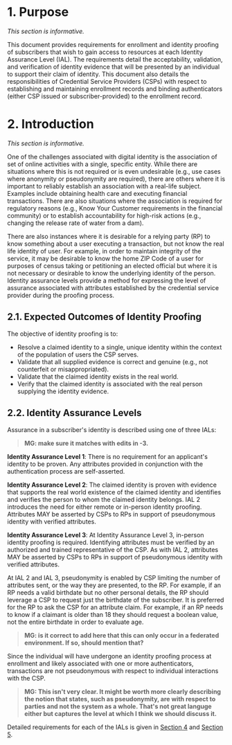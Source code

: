 <a name="sec1"></a>

<div class="breaker"></div>

# 1. <a name="purpose"></a> Purpose

_This section is informative._

This document provides requirements for enrollment and identity proofing of subscribers that wish to gain access to resources at each Identity Assurance Level (IAL).  The requirements detail the acceptability, validation, and verification of identity evidence that will be presented by an individual to support their claim of identity. This document also details the responsibilities of Credential Service Providers (CSPs) with respect to establishing and maintaining enrollment records and binding authenticators (either CSP issued or subscriber-provided) to the enrollment record. 

<a name="sec2"></a>

# 2. <a name="intro"></a> Introduction

_This section is informative._

One of the challenges associated with digital identity is the association of set of online activities with a single, specific entity. While there are situations where this is not required or is even undesirable (e.g., use cases where anonymity or pseudonymity are required), there are others where it is important to reliably establish an association with a real-life subject. Examples include obtaining health care and executing financial transactions. There are also situations where the association is required for regulatory reasons (e.g., Know Your Customer requirements in the financial community) or to establish accountability for high-risk actions (e.g., changing the release rate of water from a dam).

There are also instances where it is desirable for a relying party (RP) to know something about a user executing a transaction, but not know the real life identity of user.  For example, in order to maintain integrity of the service, it may be desirable to know the home ZIP Code of a user for purposes of census taking or petitioning an elected official but where it is not necessary or desirable to know the underlying identity of the person. Identity assurance levels provide a method for expressing the level of assurance associated with attributes established by the credential service provider during the proofing process.

## 2.1. Expected Outcomes of Identity Proofing

The objective of identity proofing is to:  

* Resolve a claimed identity to a single, unique identity within the context of the population of users the CSP serves.
* Validate that all supplied evidence is correct and genuine (e.g., not counterfeit or misappropriated).
* Validate that the claimed identity exists in the real world.
* Verify that the claimed identity is associated with the real person supplying the identity evidence.

## 2.2. Identity Assurance Levels

Assurance in a subscriber's identity is described using one of three IALs: 

>**MG: make sure it matches with edits in -3.**

**Identity Assurance Level 1**:
There is no requirement for an applicant's identity to be proven.  Any attributes provided in conjunction with the authentication process are self-asserted.

**Identity Assurance Level 2**:
The claimed identity is proven with evidence that supports the real world existence of the claimed identity and identifies and verifies the person to whom the claimed identity belongs.  IAL 2 introduces the need for either remote or in-person identity proofing.  Attributes MAY be asserted by CSPs to RPs in support of pseudonymous identity with verified attributes.

**Identity Assurance Level 3**:
At Identity Assurance Level 3, in-person identity proofing is required. Identifying attributes must be verified by an authorized and trained representative of the CSP. As with IAL 2, attributes MAY be asserted by CSPs to RPs in support of pseudonymous identity with verified attributes. 

At IAL 2 and IAL 3, pseudonymity is enabled by CSP limiting the number of attributes sent, or the way they are presented, to the RP. For example, if an RP needs a valid birthdate but no other personal details, the RP should leverage a CSP to request just the birthdate of the subscriber. It is preferred for the RP to ask the CSP for an attribute claim. For example, if an RP needs to know if a claimant is older than 18 they should request a boolean value, not the entire birthdate in order to evaluate age.

>**MG: is it correct to add here that this can only occur in a federated environment. If so, should mention that?**

Since the individual will have undergone an identity proofing process at enrollment and likely associated with one or more authenticators, transactions are not pseudonymous with respect to individual interactions with the CSP.

>**MG: This isn't very clear. It might be worth more clearly describing the notion that states, such as pseudonymity, are with respect to parties and not the system as a whole. That's not great languge either but captures the level at which I think we should discuss it.**

Detailed requirements for each of the IALs is given in [Section 4](#ial-section) and [Section 5](#ipv-section).
